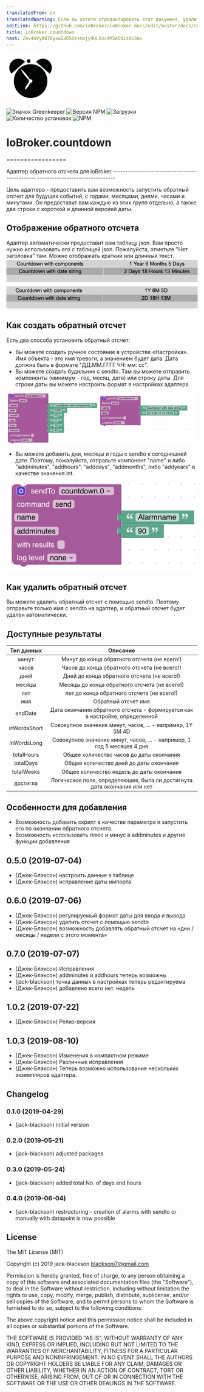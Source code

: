 ```yaml
---
translatedFrom: en
translatedWarning: Если вы хотите отредактировать этот документ, удалите поле «translationFrom», в противном случае этот документ будет снова автоматически переведен
editLink: https://github.com/ioBroker/ioBroker.docs/edit/master/docs/ru/adapterref/iobroker.countdown/README.md
title: ioBroker.countdown
hash: Zev4uVyABT0yxwZxD5Oz+mujy9UL8xc4M5AO6iz8v3A=
---
```

![логотип](../../../en/adapterref/iobroker.countdown/admin/countdown.png)

![Значок Greenkeeper](https://badges.greenkeeper.io/jack-blackson/ioBroker.countdown.svg)
![Версия NPM](http://img.shields.io/npm/v/iobroker.countdown.svg)
![Загрузки](https://img.shields.io/npm/dm/iobroker.countdown.svg)
![Количество установок](http://iobroker.live/badges/countdown-stable.svg)
![NPM](https://nodei.co/npm/iobroker.countdown.png?downloads=true)

# IoBroker.countdown
=================

Адаптер обратного отсчета для ioBroker ---------------------------------------------- --------------------------------

Цель адаптера - предоставить вам возможность запустить обратный отсчет для будущих событий, с годами, месяцами, днями, часами и минутами. Он предоставит вам каждую из этих групп отдельно, а также две строки с короткой и длинной версией даты.

## Отображение обратного отсчета
Адаптер автоматически предоставит вам таблицу json. Вам просто нужно использовать его с таблицей json. Пожалуйста, отметьте "Нет заголовка" там. Можно отображать краткий или длинный текст.
![логотип](../../../en/adapterref/iobroker.countdown/admin/countdown_json.png)

## Как создать обратный отсчет
Есть два способа установить обратный отсчет:

* Вы можете создать ручное состояние в устройстве «Настройка». Имя объекта - это имя тревоги, а значением будет дата. Дата должна быть в формате "ДД.ММ.ГГГГ ЧЧ: мм: сс".
* Вы можете создать будильник с sendto. Там вы можете отправить компоненты (минимум - год, месяц, дата) или строку даты. Для строки даты вы можете настроить формат в настройках адаптера.

![логотип](../../../en/adapterref/iobroker.countdown/admin/countdown_blocky.png)

* Вы можете добавить дни, месяцы и годы с sendto к сегодняшней дате. Поэтому, пожалуйста, отправьте компонент "name" и либо "addminutes", "addhours", "adddays", "addmonths", либо "addyears" в качестве значения int.

![логотип](../../../en/adapterref/iobroker.countdown/admin/countdown_blocky_add.png)

## Как удалить обратный отсчет
Вы можете удалить обратный отсчет с помощью sendto. Поэтому отправьте только имя с sendto на адаптер, и обратный отсчет будет удален автоматически.

## Доступные результаты
| Тип данных | Описание |
|:---:|:---:|
| минут | Минут до конца обратного отсчета (не всего!) |
| часов | Часов до конца обратного отсчета (не всего!) |
| дней | Дней до конца обратного отсчета (не всего!) |
| месяцы | Месяцы до конца обратного отсчета (не всего!) |
| лет | лет до конца обратного отсчета (не всего!) |
| имя | Обратный отсчет имя |
| endDate | Дата окончания обратного отсчета - формируется как в настройке, определенной |
| inWordsShort | Совокупное значение минут, часов, ... - например, 1Y 5M 4D |
| inWordsLong | Совокупное значение минут, часов, ... - например, 1 год 5 месяцев 4 дня |
| totalHours | Общее количество часов до даты окончания |
| totalDays | Общее количество дней до даты окончания |
| totalWeeks | Общее количество недель до даты окончания |
| достигла | Логическое поле, определяющее, была ли достигнута дата окончания или нет |

## Особенности для добавления
* Возможность добавить скрипт в качестве параметра и запустить его по окончании обратного отсчета.
* Возможность использовать плюс и минус в addminutes и другие функции добавления

## 0.5.0 (2019-07-04)
* (Джек-Блэксон) настроить данные в таблице
* (Джек-Блэксон) исправление даты импорта

## 0.6.0 (2019-07-06)
* (Джек-Блэксон) регулируемый формат даты для ввода и вывода
* (Джек-Блэксон) удалить отсчет с помощью sendto
* (Джек-Блэксон) возможность добавлять обратный отсчет на «дни / месяцы / недели с этого момента»

## 0.7.0 (2019-07-07)
* (Джек-Блэксон) Исправления
* (Джек-Блэксон) addminutes и addhours теперь возможны
* (jack-blackson) точка данных в настройках теперь редактируема
* (Джек-Блэксон) добавлено всего нет. недель

## 1.0.2 (2019-07-22)
* (Джек-Блэксон) Релиз-версия

## 1.0.3 (2019-08-10)
* (Джек-Блэксон) Изменения в компактном режиме
* (Джек-Блэксон) Различные исправления
* (Джек-Блэксон) Теперь возможно использование нескольких экземпляров адаптера.

## Changelog
### 0.1.0 (2019-04-29)
* (jack-blackson) initial version

### 0.2.0 (2019-05-21)
* (jack-blackson) adjusted packages

### 0.3.0 (2019-05-24)
* (jack-blackson) added total No. of days and hours

### 0.4.0 (2019-06-04)
* (jack-blackson) restructuring - creation of alarms with sendto or manually with datapoint is now possible

## License
The MIT License (MIT)

Copyright (c) 2019 jack-blackson <blacksonj7@gmail.com>

Permission is hereby granted, free of charge, to any person obtaining a copy
of this software and associated documentation files (the "Software"), to deal
in the Software without restriction, including without limitation the rights
to use, copy, modify, merge, publish, distribute, sublicense, and/or sell
copies of the Software, and to permit persons to whom the Software is
furnished to do so, subject to the following conditions:

The above copyright notice and this permission notice shall be included in
all copies or substantial portions of the Software.

THE SOFTWARE IS PROVIDED "AS IS", WITHOUT WARRANTY OF ANY KIND, EXPRESS OR
IMPLIED, INCLUDING BUT NOT LIMITED TO THE WARRANTIES OF MERCHANTABILITY,
FITNESS FOR A PARTICULAR PURPOSE AND NONINFRINGEMENT. IN NO EVENT SHALL THE
AUTHORS OR COPYRIGHT HOLDERS BE LIABLE FOR ANY CLAIM, DAMAGES OR OTHER
LIABILITY, WHETHER IN AN ACTION OF CONTRACT, TORT OR OTHERWISE, ARISING FROM,
OUT OF OR IN CONNECTION WITH THE SOFTWARE OR THE USE OR OTHER DEALINGS IN
THE SOFTWARE.